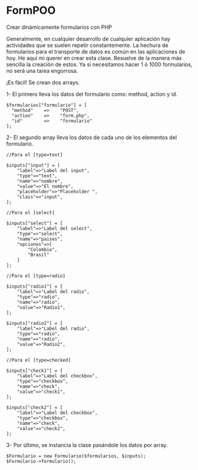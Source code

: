 FormPOO
=======

Crear dinámicamente formularios con PHP

Generalmente, en cualquier desarrollo de cualquier aplicación hay actividades que se suelen repetir constantemente. 
La hechura de formularios para el transporte de datos es común en las aplicaciones de hoy.
He aquí mi querer en crear esta clase. Resuelve de la manera más sencilla la creación de estos.
Ya si necesitamos hacer 1 ó 1000 formularios, no será una tarea engorrosa.

¡Es fácil! Se crean dos arrays.

  1- El primero lleva los datos del formulario como: method, action y id.
    
    $formularios["formulario"] = [
  	  "method"    =>    "POST",
  	  "action"    =>    "form.php",
  	  "id"        =>    "formulario"
    ];
    
  2- El segundo array lleva los datos de cada uno de los elementos del formulario.
    
    //Para el [type=text]
    
    $inputs["input"] = [
  		"label"=>"Label del input",
  		"type"=>"text",
  		"name"=>"nombre",
  		"value"=>"El nombre",
  		"placeholder"=>"Placeholder ",
  		"class"=>"input",
  	];
  	
  	//Para el [select]
  	
  	$inputs["select"] = [
  		"label"=>"Label del select",
  		"type"=>"select",
  		"name"=>"paises",
  		"opciones"=>[
  			"Colombia",
  			"Brasil"
  		]
  	];
  	
  	//Para el [type=radio]
  	
  	$inputs["radio1"] = [
  		"label"=>"Label del radio",
  		"type"=>"radio",
  		"name"=>"radio",
  		"value"=>"Radio1",
  	];
  
  	$inputs["radio2"] = [
  		"label"=>"Label del radio",
  		"type"=>"radio",
  		"name"=>"radio",
  		"value"=>"Radio2",
  	];
  	
  	//Para el [type=checked]

  	$inputs["check1"] = [
  		"label"=>"Label del checkbox",
  		"type"=>"checkbox",
  		"name"=>"check",
  		"value"=>"check1",
  	];
  
  	$inputs["check2"] = [
  		"label"=>"Label del checkbox",
  		"type"=>"checkbox",
  		"name"=>"check",
  		"value"=>"check2",
  	];

  3- Por último, se instancia la clase pasándole los datos por array.

    $Formulario = new Formulario($formularios, $inputs);
    $Formulario->formulario();
